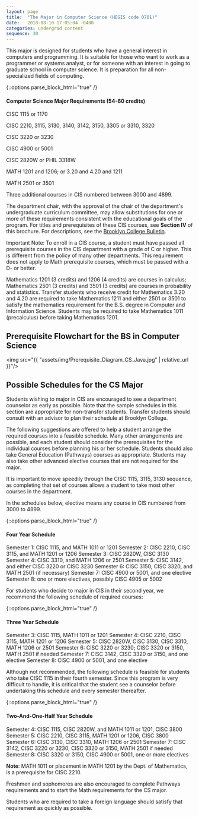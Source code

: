 ```yaml
---
layout: page
title:  "The Major in Computer Science (HEGIS code 0701)"
date:   2018-08-10 17:05:04 -0400
categories: undergrad content
sequence: 30
---
```


This major is designed for students who have a general interest in computers and programming. It is suitable for those who want to work as a programmer or systems analyst, or for someone with an interest in going to graduate school in computer science. It is preparation for all non-specialized fields of computing.

{::options parse_block_html="true" /}
<div class="callout">
<h4>Computer Science Major Requirements (54-60 credits)</h4>

CISC 1115 or 1170

CISC 2210, 3115, 3130, 3140, 3142, 3150, 3305 or 3310, 3320

CISC 3220 or 3230

CISC 4900 or 5001

CISC 2820W or PHIL 3318W

MATH 1201 and 1206; or 3.20 and 4.20 and 1211

MATH 2501 or 3501

Three additional courses in CIS numbered between 3000 and 4899.
</div>


The department chair, with the approval of the chair of the department's undergraduate curriculum committee, may allow substitutions for one or more of these requirements consistent with the educational goals of the program. For titles and prerequisites of these CIS courses, see **Section IV** of this brochure. For descriptions, see the [Brooklyn College Bulletin](http://www.brooklyn.cuny.edu/web/about/administration/enrollment/registrar/bulletins.php).

<div class="callout">
Important Note: To enroll in a CIS course, a student must have passed all prerequisite courses in the CIS department with a grade of C or higher. This is different from the policy of many other departments. This requirement does not apply to Math prerequisite courses, which must be passed with a D- or better.
</div>

Mathematics 1201 (3 credits) and 1206 (4 credits) are courses in calculus; Mathematics
2501 (3 credits) and 3501 (3 credits) are courses in probability and statistics. Transfer students who receive credit for Mathematics 3.20 and 4.20 are required to take Mathematics 1211 and either 2501 or 3501 to satisfy the mathematics requirement for the B.S. degree in Computer and Information Science. Students may be required to take Mathematics 1011 (precalculus) before taking Mathematics 1201.

## Prerequisite Flowchart for the BS in Computer Science

<img src="{{ "assets/img/Prerequisite_Diagram_CS_Java.jpg" | relative_url }}"/>


## Possible Schedules for the CS Major
Students wishing to major in CIS are encouraged to see a department counselor as early as possible. Note that the sample schedules in this section are appropriate for non-transfer students. Transfer students should consult with an advisor to plan their schedule at Brooklyn College.

The following suggestions are offered to help a student arrange the required courses into a feasible schedule. Many other arrangements are possible, and each student should consider the prerequisites for the individual courses before planning his or her schedule. Students should also take General Education (Pathways) courses as appropriate. Students may also take other advanced elective courses that are not required for the major.

It is important to move speedily through the CISC 1115, 3115, 3130 sequence, as completing that set of courses allows a student to take most other courses in the department.

In the schedules below, elective means any course in CIS numbered from 3000 to 4899.

{::options parse_block_html="true" /}
<div class="callout">
<h4>Four Year Schedule</h4>
Semester 1:    CISC 1115, and MATH 1011 or 1201  
Semester 2:     CISC 2210, CISC 3115, and MATH 1201 or 1206  
Semester 3:    CISC 2820W, CISC 3130  
Semester 4:    CISC 3310, and MATH 1206 or 2501   
Semester 5:    CISC 3142, and either CISC 3220 or CISC 3230  
Semester 6:    CISC 3150, CISC 3320, and MATH 2501 (if necessary)  
Semester 7:     CISC 4900 or 5001, and one elective  
Semester 8:    one or more electives, possibly CISC 4905 or 5002
</div>

For students who decide to major in CIS in their second year, we recommend the following schedule of required courses:

{::options parse_block_html="true" /}
<div class="callout">
<h4>Three  Year Schedule</h4>
Semester 3:    CISC 1115, MATH 1011 or 1201  
Semester 4:    CISC 2210, CISC 3115, MATH 1201 or 1206  
Semester 5:    CISC 2820W, CISC 3130, CISC 3310, MATH 1206 or 2501  
Semester 6:    CISC 3220 or 3230; CISC 3320 or 3150, MATH 2501 if needed  
Semester 7:     CISC 3142, CISC 3320 or 3150, and one elective  
Semester 8:    CISC 4900 or 5001, and one elective  
</div>

Although not recommended, the following schedule is feasible for students who take CISC 1115 in their fourth semester. Since this program is very difficult to handle, it is critical that the student see a counselor before undertaking this schedule and every semester thereafter.

{::options parse_block_html="true" /}
<div class="callout">
<h4>Two-And-One-Half  Year Schedule</h4>
Semester 4:    CISC 1115, CISC 2820W, and MATH 1011 or 1201, CISC 3800  
Semester 5:    CISC 2210, CISC 3115, MATH 1201 or 1206, CISC 3800  
Semester 6:    CISC 3130, CISC 3310, MATH 1206 or 2501  
Semester 7: CISC 3142, CISC 3220 or 3230, CISC 3320 or 3150, MATH 2501 if needed  
Semester 8:    CISC 3320 or 3150, CISC 4900 or 5001, one or more electives  
</div>

**Note**: MATH 1011 or placement in MATH 1201 by the Dept. of Mathematics, is a prerequisite for CISC 2210.

Freshmen and sophomores are also encouraged to complete Pathways requirements and to start the Math requirements for the CS major.

Students who are required to take a foreign language should satisfy that requirement as quickly as possible. 

